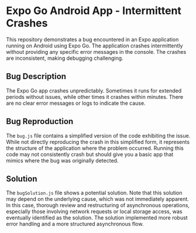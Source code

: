 # Expo Go Android App - Intermittent Crashes

This repository demonstrates a bug encountered in an Expo application running on Android using Expo Go. The application crashes intermittently without providing any specific error messages in the console. The crashes are inconsistent, making debugging challenging.

## Bug Description
The Expo Go app crashes unpredictably. Sometimes it runs for extended periods without issues, while other times it crashes within minutes.  There are no clear error messages or logs to indicate the cause.

## Bug Reproduction
The `bug.js` file contains a simplified version of the code exhibiting the issue. While not directly reproducing the crash in this simplified form, it represents the structure of the application where the problem occurred. Running this code may not consistently crash but should give you a basic app that mimics where the bug was originally detected.

## Solution
The `bugSolution.js` file shows a potential solution.  Note that this solution may depend on the underlying cause, which was not immediately apparent. In this case, thorough review and restructuring of asynchronous operations, especially those involving network requests or local storage access, was eventually identified as the solution.  The solution implemented more robust error handling and a more structured asynchronous flow.